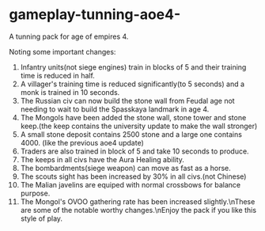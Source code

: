 # gameplay-tunning-aoe4-
A tunning pack for age of empires 4.

Noting some important changes:
1. Infantry units(not siege engines) train in blocks of 5 and their training time is reduced in half.
2. A villager's training time is reduced significantly(to 5 seconds) and a monk is trained in 10 seconds.
3. The Russian civ can now build the stone wall from Feudal age not needing to wait to build the Spasskaya landmark in age 4.
4. The Mongols have been added the stone wall, stone tower and stone keep.(the keep contains the university update to make the wall stronger)
5. A small stone deposit contains 2500 stone and a large one contains 4000. (like the previous aoe4 update)
6. Traders are also trained in block of 5 and take 10 seconds to produce.
7. The keeps in all civs have the Aura Healing ability.
8. The bombardments(siege weapon) can move as fast as a horse.
9. The scouts sight has been increased by 30% in all civs.(not Chinese)
10. The Malian javelins are equiped with normal crossbows for balance purpose.
11. The Mongol's OVOO gathering rate has been increased slightly.\nThese are some of the notable worthy changes.\nEnjoy the pack if you like this style of play.

